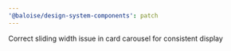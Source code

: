 ```yaml
---
'@baloise/design-system-components': patch
---
```


Correct sliding width issue in card carousel for consistent display
